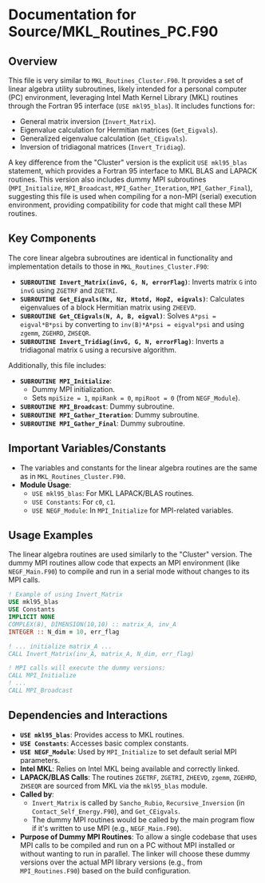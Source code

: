 # Documentation for Source/MKL_Routines_PC.F90

## Overview

This file is very similar to `MKL_Routines_Cluster.F90`. It provides a set of linear algebra utility subroutines, likely intended for a personal computer (PC) environment, leveraging Intel Math Kernel Library (MKL) routines through the Fortran 95 interface (`USE mkl95_blas`). It includes functions for:
- General matrix inversion (`Invert_Matrix`).
- Eigenvalue calculation for Hermitian matrices (`Get_Eigvals`).
- Generalized eigenvalue calculation (`Get_CEigvals`).
- Inversion of tridiagonal matrices (`Invert_Tridiag`).

A key difference from the "Cluster" version is the explicit `USE mkl95_blas` statement, which provides a Fortran 95 interface to MKL BLAS and LAPACK routines. This version also includes dummy MPI subroutines (`MPI_Initialize`, `MPI_Broadcast`, `MPI_Gather_Iteration`, `MPI_Gather_Final`), suggesting this file is used when compiling for a non-MPI (serial) execution environment, providing compatibility for code that might call these MPI routines.

## Key Components

The core linear algebra subroutines are identical in functionality and implementation details to those in `MKL_Routines_Cluster.F90`:

- **`SUBROUTINE Invert_Matrix(invG, G, N, errorFlag)`**: Inverts matrix `G` into `invG` using `ZGETRF` and `ZGETRI`.
- **`SUBROUTINE Get_Eigvals(Nx, Nz, Htotd, HopZ, eigvals)`**: Calculates eigenvalues of a block Hermitian matrix using `ZHEEVD`.
- **`SUBROUTINE Get_CEigvals(N, A, B, eigval)`**: Solves `A*psi = eigval*B*psi` by converting to `inv(B)*A*psi = eigval*psi` and using `zgemm`, `ZGEHRD`, `ZHSEQR`.
- **`SUBROUTINE Invert_Tridiag(invG, G, N, errorFlag)`**: Inverts a tridiagonal matrix `G` using a recursive algorithm.

Additionally, this file includes:

- **`SUBROUTINE MPI_Initialize`**:
    - Dummy MPI initialization.
    - Sets `mpiSize = 1`, `mpiRank = 0`, `mpiRoot = 0` (from `NEGF_Module`).
- **`SUBROUTINE MPI_Broadcast`**: Dummy subroutine.
- **`SUBROUTINE MPI_Gather_Iteration`**: Dummy subroutine.
- **`SUBROUTINE MPI_Gather_Final`**: Dummy subroutine.

## Important Variables/Constants

- The variables and constants for the linear algebra routines are the same as in `MKL_Routines_Cluster.F90`.
- **Module Usage**:
    - `USE mkl95_blas`: For MKL LAPACK/BLAS routines.
    - `USE Constants`: For `c0`, `c1`.
    - `USE NEGF_Module`: In `MPI_Initialize` for MPI-related variables.

## Usage Examples

The linear algebra routines are used similarly to the "Cluster" version. The dummy MPI routines allow code that expects an MPI environment (like `NEGF_Main.F90`) to compile and run in a serial mode without changes to its MPI calls.

```fortran
! Example of using Invert_Matrix
USE mkl95_blas
USE Constants
IMPLICIT NONE
COMPLEX(8), DIMENSION(10,10) :: matrix_A, inv_A
INTEGER :: N_dim = 10, err_flag

! ... initialize matrix_A ...
CALL Invert_Matrix(inv_A, matrix_A, N_dim, err_flag)

! MPI calls will execute the dummy versions:
CALL MPI_Initialize
! ...
CALL MPI_Broadcast
```

## Dependencies and Interactions

- **`USE mkl95_blas`**: Provides access to MKL routines.
- **`USE Constants`**: Accesses basic complex constants.
- **`USE NEGF_Module`**: Used by `MPI_Initialize` to set default serial MPI parameters.
- **Intel MKL**: Relies on Intel MKL being available and correctly linked.
- **LAPACK/BLAS Calls**: The routines `ZGETRF`, `ZGETRI`, `ZHEEVD`, `zgemm`, `ZGEHRD`, `ZHSEQR` are sourced from MKL via the `mkl95_blas` module.
- **Called by**:
    - `Invert_Matrix` is called by `Sancho_Rubio`, `Recursive_Inversion` (in `Contact_Self_Energy.F90`), and `Get_CEigvals`.
    - The dummy MPI routines would be called by the main program flow if it's written to use MPI (e.g., `NEGF_Main.F90`).
- **Purpose of Dummy MPI Routines**: To allow a single codebase that uses MPI calls to be compiled and run on a PC without MPI installed or without wanting to run in parallel. The linker will choose these dummy versions over the actual MPI library versions (e.g., from `MPI_Routines.F90`) based on the build configuration.
